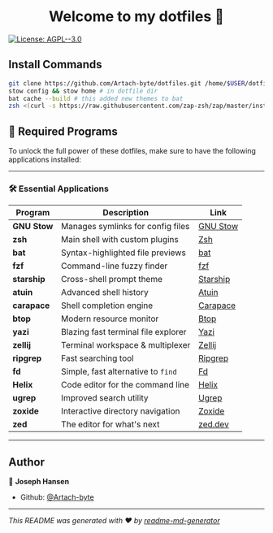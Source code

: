 <h1 align="center">Welcome to my dotfiles 👋</h1>
<p>
  <a href="https://www.gnu.org/licenses/agpl-3.0.en.html" target="_blank">
    <img alt="License: AGPL--3.0" src="https://img.shields.io/badge/License-AGPL--3.0-yellow.svg" />
  </a>
</p>

## Install Commands

```sh
git clone https://github.com/Artach-byte/dotfiles.git /home/$USER/dotfiles && cd /home/$USER/dotfiles
stow config && stow home # in dotfile dir
bat cache --build # this added new themes to bat
zsh <(curl -s https://raw.githubusercontent.com/zap-zsh/zap/master/install.zsh) --branch release-v1 -k # to install zap and keep zshrc config
```

## 🚀 Required Programs

To unlock the full power of these dotfiles, make sure to have the following applications installed:

---

### 🛠️ Essential Applications

| Program      | Description                         | Link                                                |
| ------------ | ----------------------------------- | --------------------------------------------------- |
| **GNU Stow** | Manages symlinks for config files   | [GNU Stow](https://www.gnu.org/software/stow/)      |
| **zsh**      | Main shell with custom plugins      | [Zsh](https://www.zsh.org/)                         |
| **bat**      | Syntax-highlighted file previews    | [bat](https://github.com/sharkdp/bat)               |
| **fzf**      | Command-line fuzzy finder           | [fzf](https://github.com/junegunn/fzf)              |
| **starship** | Cross-shell prompt theme            | [Starship](https://starship.rs/)                    |
| **atuin**    | Advanced shell history              | [Atuin](https://atuin.sh/)                          |
| **carapace** | Shell completion engine             | [Carapace](https://github.com/carapace-sh/carapace) |
| **btop**     | Modern resource monitor             | [Btop](https://github.com/aristocratos/btop)        |
| **yazi**     | Blazing fast terminal file explorer | [Yazi](https://github.com/sxyazi/yazi)              |
| **zellij**   | Terminal workspace & multiplexer    | [Zellij](https://github.com/zellij-org/zellij)      |
| **ripgrep**  | Fast searching tool                 | [Ripgrep](https://github.com/BurntSushi/ripgrep)    |
| **fd**       | Simple, fast alternative to `find`  | [Fd](https://github.com/sharkdp/fd)                 |
| **Helix**    | Code editor for the command line    | [Helix](https://helix-editor.com/)                  |
| **ugrep**    | Improved search utility             | [Ugrep](https://github.com/Genivia/ugrep)           |
| **zoxide**   | Interactive directory navigation    | [Zoxide](https://github.com/ajeetdsouza/zoxide)     |
| **zed**      | The editor for what's next          | [zed.dev](https://zed.dev/)                         |

---

## Author

👤 **Joseph Hansen**

- Github: [@Artach-byte](https://github.com/Artach-byte)

---

_This README was generated with ❤️ by [readme-md-generator](https://github.com/kefranabg/readme-md-generator)_

